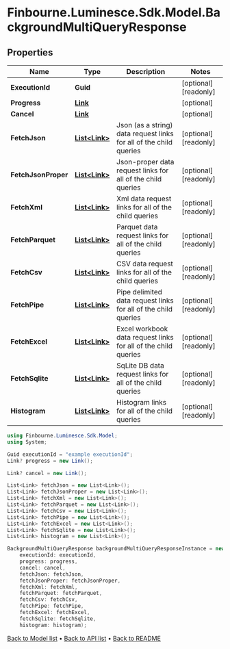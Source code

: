 # Finbourne.Luminesce.Sdk.Model.BackgroundMultiQueryResponse

## Properties

Name | Type | Description | Notes
------------ | ------------- | ------------- | -------------
**ExecutionId** | **Guid** |  | [optional] [readonly] 
**Progress** | [**Link**](Link.md) |  | [optional] 
**Cancel** | [**Link**](Link.md) |  | [optional] 
**FetchJson** | [**List&lt;Link&gt;**](Link.md) | Json (as a string) data request links for all of the child queries | [optional] [readonly] 
**FetchJsonProper** | [**List&lt;Link&gt;**](Link.md) | Json-proper data request links for all of the child queries | [optional] [readonly] 
**FetchXml** | [**List&lt;Link&gt;**](Link.md) | Xml data request links for all of the child queries | [optional] [readonly] 
**FetchParquet** | [**List&lt;Link&gt;**](Link.md) | Parquet data request links for all of the child queries | [optional] [readonly] 
**FetchCsv** | [**List&lt;Link&gt;**](Link.md) | CSV data request links for all of the child queries | [optional] [readonly] 
**FetchPipe** | [**List&lt;Link&gt;**](Link.md) | Pipe delimited data request links for all of the child queries | [optional] [readonly] 
**FetchExcel** | [**List&lt;Link&gt;**](Link.md) | Excel workbook data request links for all of the child queries | [optional] [readonly] 
**FetchSqlite** | [**List&lt;Link&gt;**](Link.md) | SqLite DB data request links for all of the child queries | [optional] [readonly] 
**Histogram** | [**List&lt;Link&gt;**](Link.md) | Histogram links for all of the child queries | [optional] [readonly] 

```csharp
using Finbourne.Luminesce.Sdk.Model;
using System;

Guid executionId = "example executionId";
Link? progress = new Link();

Link? cancel = new Link();

List<Link> fetchJson = new List<Link>();
List<Link> fetchJsonProper = new List<Link>();
List<Link> fetchXml = new List<Link>();
List<Link> fetchParquet = new List<Link>();
List<Link> fetchCsv = new List<Link>();
List<Link> fetchPipe = new List<Link>();
List<Link> fetchExcel = new List<Link>();
List<Link> fetchSqlite = new List<Link>();
List<Link> histogram = new List<Link>();

BackgroundMultiQueryResponse backgroundMultiQueryResponseInstance = new BackgroundMultiQueryResponse(
    executionId: executionId,
    progress: progress,
    cancel: cancel,
    fetchJson: fetchJson,
    fetchJsonProper: fetchJsonProper,
    fetchXml: fetchXml,
    fetchParquet: fetchParquet,
    fetchCsv: fetchCsv,
    fetchPipe: fetchPipe,
    fetchExcel: fetchExcel,
    fetchSqlite: fetchSqlite,
    histogram: histogram);
```

[Back to Model list](../README.md#documentation-for-models) &#8226; [Back to API list](../README.md#documentation-for-api-endpoints) &#8226; [Back to README](../README.md)
